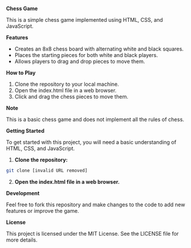 **Chess Game**

This is a simple chess game implemented using HTML, CSS, and JavaScript.

**Features**

* Creates an 8x8 chess board with alternating white and black squares.
* Places the starting pieces for both white and black players.
* Allows players to drag and drop pieces to move them.

**How to Play**

1. Clone the repository to your local machine.
2. Open the index.html file in a web browser.
3. Click and drag the chess pieces to move them.

**Note**

This is a basic chess game and does not implement all the rules of chess. 

**Getting Started**

To get started with this project, you will need a basic understanding of HTML, CSS, and JavaScript.

1. **Clone the repository:**

```bash
git clone [invalid URL removed]
```

2. **Open the index.html file in a web browser.**

**Development**

Feel free to fork this repository and make changes to the code to add new features or improve the game.

**License**

This project is licensed under the MIT License. See the LICENSE file for more details.
```

